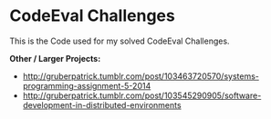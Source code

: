 CodeEval Challenges
===

This is the Code used for my solved CodeEval Challenges.

**Other / Larger Projects:**
- http://gruberpatrick.tumblr.com/post/103463720570/systems-programming-assignment-5-2014
- http://gruberpatrick.tumblr.com/post/103545290905/software-development-in-distributed-environments
